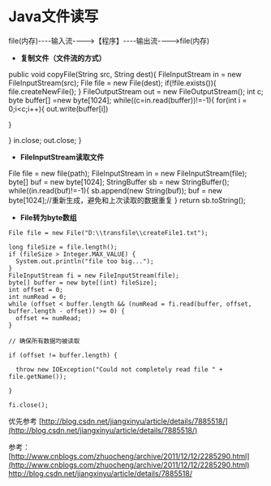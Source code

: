 # Java文件读写
file(内存)----输入流---->【程序】----输出流---->file(内存)

* **复制文件（文件流的方式）**

public void copyFile(String src, String dest){
FileInputStream in = new FileInputStream(src);
File file = new File(dest);
if(!file.exists()){
file.createNewFile();
}
FileOutputStream out = new FileOutputStream();
int c;
byte buffer[] =new byte[1024];
while((c=in.read(buffer))!=-1){
for(int i = 0;i<c;i++){
out.write(buffer[i])

}

}
in.close;
out.close;
}

* **FileInputStream读取文件**

File file = new file(path);
FileInputStream in = new FileInputStream(file);
byte[] buf = new byte[1024];
StringBuffer sb = new StringBuffer();
while((in.read(buf)!=-1){
sb.append(new String(buf));
buf = new byte[1024];//重新生成，避免和上次读取的数据重复
}
return sb.toString();

* **File转为byte数组**

```
File file = new File("D:\\transfile\\createFile1.txt");

long fileSize = file.length();
if (fileSize > Integer.MAX_VALUE) {
  System.out.println("file too big...");
}
FileInputStream fi = new FileInputStream(file);
byte[] buffer = new byte[(int) fileSize];
int offset = 0;
int numRead = 0;
while (offset < buffer.length && (numRead = fi.read(buffer, offset, buffer.length - offset)) >= 0) {
  offset += numRead;
}

// 确保所有数据均被读取

if (offset != buffer.length) {

  throw new IOException("Could not completely read file " + file.getName());

}

fi.close();
```

优先参考
[http://blog.csdn.net/jiangxinyu/article/details/7885518/](http://blog.csdn.net/jiangxinyu/article/details/7885518/)

参考：
[http://www.cnblogs.com/zhuocheng/archive/2011/12/12/2285290.html](http://www.cnblogs.com/zhuocheng/archive/2011/12/12/2285290.html)
http://blog.csdn.net/jiangxinyu/article/details/7885518/